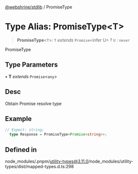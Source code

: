 [@webshrine/stdlib](../globals.md) / PromiseType

# Type Alias: PromiseType\<T\>

> **PromiseType**\<`T`\>: `T` *extends* `Promise`\<infer U\> ? `U` : `never`

PromiseType

## Type Parameters

• **T** *extends* `Promise`\<`any`\>

## Desc

Obtain Promise resolve type

## Example

```ts
// Expect: string;
  type Response = PromiseType<Promise<string>>;
```

## Defined in

node\_modules/.pnpm/utility-types@3.11.0/node\_modules/utility-types/dist/mapped-types.d.ts:298
